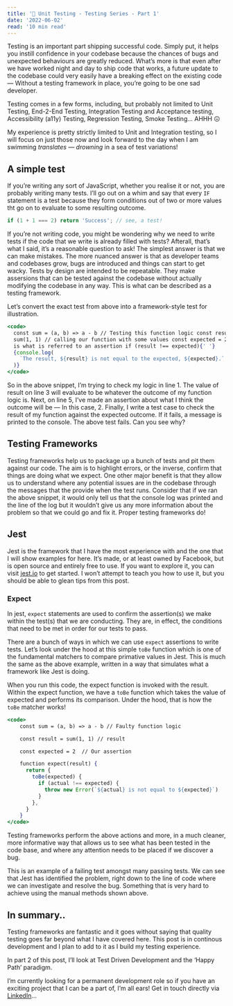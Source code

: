 ```yaml
---
title: '🧪 Unit Testing - Testing Series - Part 1'
date: '2022-06-02'
read: '10 min read'
---
```


Testing is an important part shipping successful code. Simply put, it helps you instill confidence in your codebase because the chances of bugs and unexpected behaviours are greatly reduced. What’s more is that even after we have worked night and day to ship code that works, a future update to the codebase could very easily have a breaking effect on the existing code — Without a testing framework in place, you’re going to be one sad developer.

Testing comes in a few forms, including, but probably not limited to Unit Testing, End-2-End Testing, Integration Testing and Acceptance testing, Accessibility (a11y) Testing, Regression Testing, Smoke Testing... AHHH 😖

My experience is pretty strictly limited to Unit and Integration testing, so I will focus on just those now and look forward to the day when I am swimming _translates — drowning_ in a sea of test variations!

## A simple test

If you’re writing any sort of JavaScript, whether you realise it or not, you are probably writing many tests. I’ll go out on a whim and say that every `IF` statement is a test because they form conditions out of two or more values tht go on to evaluate to some resulting outcome.

```jsx
if (1 + 1 === 2) return 'Success'; // see, a test!
```

If you’re not writing code, you might be wondering why we need to write tests if the code that we write is already filled with tests? Afterall, that’s what I said, it’s a reasonable question to ask! The simplest answer is that we can make mistakes. The more nuanced answer is that as developer teams and codebases grow, bugs are introduced and things can start to get wacky. Tests by design are intended to be repeatable. They make assersions that can be tested against the codebase without actually modifying the codebase in any way. This is what can be described as a testing framework.

Let’s convert the exact test from above into a framework-style test for illustration.

```jsx
<code>
  const sum = (a, b) => a - b // Testing this function logic const result =
  sum(1, 1) // calling our function with some values const expected = 2 // this
  is what is referred to an assertion if (result !== expected){' '}
  {console.log(
    `The result, ${result} is not equal to the expected, ${expected}.`
  )}
</code>
```

So in the above snippet, I’m trying to check my logic in line 1. The value of result on line 3 will evaluate to be whatever the outcome of my function logic is. Next, on line 5, I’ve made an assertion about what I think the outcome will be — In this case, 2. Finally, I write a test case to check the result of my function against the expected outcome. If it fails, a message is printed to the console. The above test fails. Can you see why?

## Testing Frameworks

Testing frameworks help us to package up a bunch of tests and pit them against our code. The aim is to highlight errors, or the inverse, confirm that things are doing what we expect. One other major benefit is that they allow us to understand where any potential issues are in the codebase through the messages that the provide when the test runs. Consider that if we ran the above snippet, it would only tell us that the console log was printed and the line of the log but it wouldn’t give us any more information about the problem so that we could go and fix it. Proper testing frameworks do!

## Jest

Jest is the framework that I have the most experience with and the one that I will show examples for here. It’s made, or at least owned by Facebook, but is open source and entirely free to use. If you want to explore it, you can visit [jest.io](http://jest.io) to get started. I won’t attempt to teach you how to use it, but you should be able to glean tips from this post.

### Expect

In jest, `expect` statements are used to confirm the assertion(s) we make within the test(s) that we are conducting. They are, in effect, the conditions that need to be met in order for our tests to pass.

There are a bunch of ways in which we can use `expect` assertions to write tests. Let’s look under the hood at this simple `toBe` function which is one of the fundamental matchers to compare primative values in Jest. This is much the same as the above example, written in a way that simulates what a framework like Jest is doing.

When you run this code, the expect function is invoked with the result. Within the expect function, we have a `toBe` function which takes the value of expected and performs its comparison. Under the hood, that is how the `toBe` matcher works!

```jsx
<code>
	const sum = (a, b) => a - b // Faulty function logic

	const result = sum(1, 1) // result

	const expected = 2  // Our assertion

	function expect(result) {
	  return {
	    toBe(expected) {
	      if (actual !== expected) {
	        throw new Error(`${actual} is not equal to ${expected}`)
	      }
	    },
	  }
	}
</code>
```

Testing frameworks perform the above actions and more, in a much cleaner, more informative way that allows us to see what has been tested in the code base, and where any attention needs to be placed if we discover a bug.

This is an example of a failing test amongst many passing tests. We can see that Jest has identified the problem, right down to the line of code where we can investigate and resolve the bug. Something that is very hard to achieve using the manual methods shown above.

## In summary..

Testing frameworks are fantastic and it goes without saying that quality testing goes far beyond what I have covered here. This post is in continous development and I plan to add to it as I build my testing experience.

In part 2 of this post, I’ll look at Test Driven Development and the ‘Happy Path’ paradigm.

I’m currently looking for a permanent development role so if you have an exciting project that I can be a part of, I’m all ears! Get in touch directly via [LinkedIn](https://www.linkedin.com/in/akinfagbohun/)...
